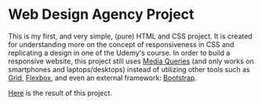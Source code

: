# Web Design Agency Project

This is my first, and very simple, (pure) HTML and CSS project. It is created for understanding more on the concept of responsiveness in CSS and replicating a design in one 
of the Udemy's course. In order to build a responsive website, this project still uses 
[Media Queries](https://developer.mozilla.org/en-US/docs/Web/CSS/CSS_media_queries/Using_media_queries) (and only works on smartphones and laptops/desktops) instead of utilizing other tools such as 
[Grid](https://developer.mozilla.org/en-US/docs/Web/CSS/CSS_grid_layout), 
[Flexbox](https://developer.mozilla.org/en-US/docs/Web/CSS/CSS_flexible_box_layout/Basic_concepts_of_flexbox), 
and even an external framework: [Bootstrap](https://getbootstrap.com/). 

[Here](https://devitosans.github.io/Web-Design-Agency-Project/) is the result of this project.
